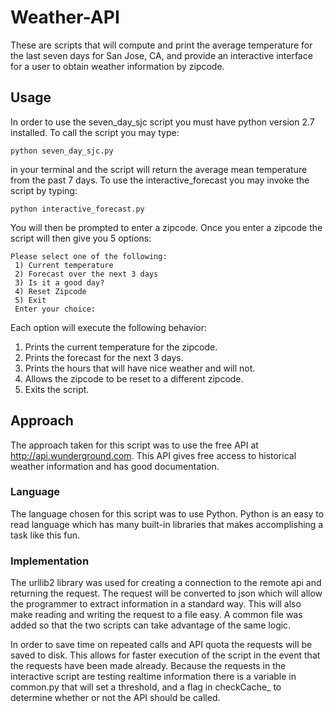 # Weather-API
These are scripts that will compute and print the average temperature for the last seven days for San Jose, CA, and provide an interactive interface for a user to obtain weather information by zipcode. 

## Usage
In order to use the seven_day_sjc script you must have python version 2.7 installed. To call the script you may type: 
<pre><code>python seven_day_sjc.py</code></pre>
in your terminal and the script will return the average mean temperature from the past 7 days. To use the interactive_forecast you may invoke the script by typing:
<pre><code>python interactive_forecast.py</code></pre>
You will then be prompted to enter a zipcode. Once you enter a zipcode the script will then give you 5 options:
<pre><code>Please select one of the following: 
 1) Current temperature 
 2) Forecast over the next 3 days 
 3) Is it a good day? 
 4) Reset Zipcode 
 5) Exit 
 Enter your choice: </code></pre>
Each option will execute the following behavior:
1.  Prints the current temperature for the zipcode. 
2.  Prints the forecast for the next 3 days. 
3.  Prints the hours that will have nice weather and will not. 
4.  Allows the zipcode to be reset to a different zipcode. 
5.  Exits the script. 

## Approach
The approach taken for this script was to use the free API at http://api.wunderground.com. This API gives free access to historical weather information and has good documentation.

### Language
The language chosen for this script was to use Python. Python is an easy to read language which has many built-in libraries that makes accomplishing a task like this fun. 

### Implementation

The urllib2 library was used for creating a connection to the remote api and returning the request. The request will be converted to json which will allow the programmer to extract information in a standard way. This will also make reading and writing the request to a file easy. A common file was added so that the two scripts can take advantage of the same logic. 

In order to save time on repeated calls and API quota the requests will be saved to disk. This allows for faster execution of the script in the event that the requests have been made already.  Because the requests in the interactive script are testing realtime information there is a variable in common.py that will set a threshold, and a flag in checkCache_ to determine whether or not the API should be called. 